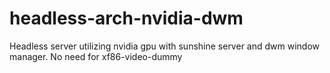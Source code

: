# headless-arch-nvidia-dwm
Headless server utilizing nvidia gpu with sunshine server and dwm window manager. No need for xf86-video-dummy
